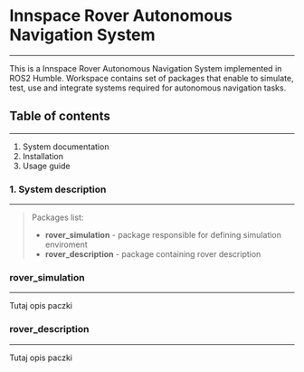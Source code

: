 # Innspace Rover Autonomous Navigation System
---
This is a Innspace Rover Autonomous Navigation System implemented in ROS2 Humble. Workspace contains set of packages that enable to simulate, test, use and integrate systems required for autonomous navigation tasks.

## Table of contents
---

1. System documentation
2. Installation
3. Usage guide

### 1. System description
---
> Packages list: 
> 
>  - __rover_simulation__ - package responsible for defining simulation enviroment
> - __rover_description__ - package containing rover description


### rover_simulation
---

Tutaj opis paczki 

### rover_description
---

Tutaj opis paczki
